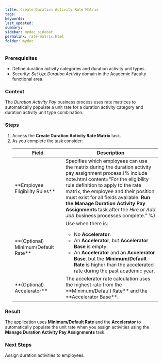 ```yaml
---
title: Create Duration Activity Rate Matrix
tags:
keywords:
last_updated:
summary:
sidebar: mydoc_sidebar
permalink: rate-matrix.html
folder: mydoc
---
```


### Prerequisites
* Define duration activity categories and duration activity unit types.
* Security: *Set Up: Duration Activity* domain in the Academic Faculty functional area.

### Context
The *Duration Activity Pay* business process uses rate matrices to automatically populate a unit rate for a duration activity category and duration activity unit type combination.

### Steps
1.  Access the **Create Duration Activity Rate Matrix** task.
1.  As you complete the task consider:
    <table>
    <colgroup>
    <col width="35%" />
    <col width="65%" />
    </colgroup>
    <thead>
    <tr class="header">
    <th>Field</th>
    <th>Description</th>
    </tr>
    </thead>
    <tbody>
    <tr>
    <td markdown="span">**Employee Eligibility Rules**</td>
    <td>Specifies which employees can use the matrix during the duration activity pay assignment process.{% include note.html content="For the eligibility rule definition to apply to the rate matrix, the employee and their position must exist for all fields available. <b>Run the Manage Duration Activity Pay Assignments</b> task after the <i>Hire</i> or <i>Add Job</i> business processes complete." %}
    </td>
    </tr>
    <tr>
    <td markdown="span">**(Optional) Minimum/Default Rate**</td>
    <td>Use when there is:
    <ul>
    <li>No <b>Accelerator</b>.</li>
    <li>An <b>Accelerator</b>, but <b>Accelerator Base</b> is empty.</li>
    <li>An <b>Accelerator</b> and an <b>Accelerator Base</b>, but the <b>Minimum/Default Rate</b> is higher than the accelerated rate during the past academic year.</li></ul></td>
    </tr>
    <tr>
    <td markdown="span">**(Optional) Accelerator**</td>
    <td markdown="span">The accelerator rate calculation uses the highest rate from the **Minimum/Default Rate** and the **Accelerator Base**.
    </td>
    </tr>
    </tbody>
    </table>

### Result
The application uses **Minimum/Default Rate** and the **Accelerator** to automatically populate the unit rate when you assign activities using the **Manage Duration Activity Pay Assignments** task.

### Next Steps
Assign duration activities to employees.
